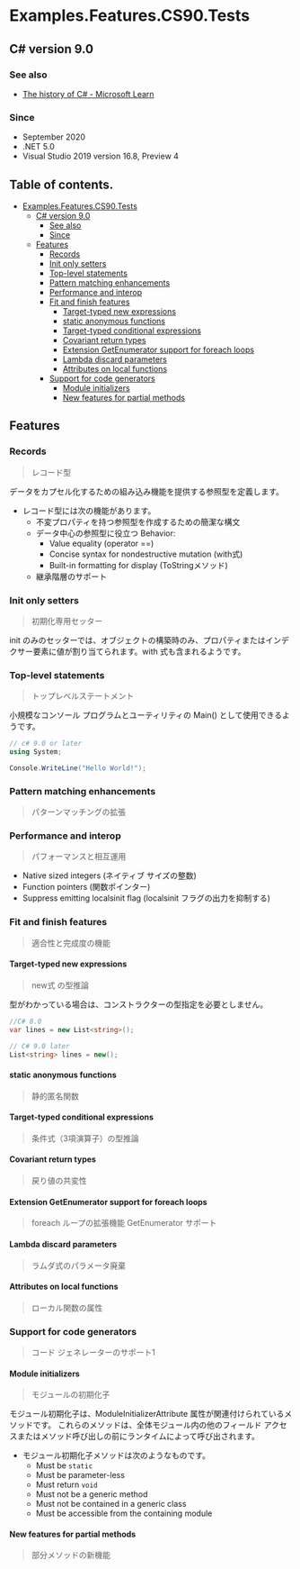 # Examples.Features.CS90.Tests

## C# version 9.0

### See also

* [The history of C# - Microsoft Learn](https://learn.microsoft.com/ja-jp/dotnet/csharp/whats-new/csharp-version-history#c-version-9)

### Since

- September 2020
- .NET 5.0
- Visual Studio 2019 version 16.8, Preview 4


## Table of contents. <!-- omit in toc -->

- [Examples.Features.CS90.Tests](#examplesfeaturescsharp90tests)
  - [C# version 9.0](#c-version-90)
    - [See also](#see-also)
    - [Since](#since)
  - [Features](#features)
    - [Records](#records)
    - [Init only setters](#init-only-setters)
    - [Top-level statements](#top-level-statements)
    - [Pattern matching enhancements](#pattern-matching-enhancements)
    - [Performance and interop](#performance-and-interop)
    - [Fit and finish features](#fit-and-finish-features)
      - [Target-typed new expressions](#target-typed-new-expressions)
      - [static anonymous functions](#static-anonymous-functions)
      - [Target-typed conditional expressions](#target-typed-conditional-expressions)
      - [Covariant return types](#covariant-return-types)
      - [Extension GetEnumerator support for foreach loops](#extension-getenumerator-support-for-foreach-loops)
      - [Lambda discard parameters](#lambda-discard-parameters)
      - [Attributes on local functions](#attributes-on-local-functions)
    - [Support for code generators](#support-for-code-generators)
      - [Module initializers](#module-initializers)
      - [New features for partial methods](#new-features-for-partial-methods)


## Features

### Records

> レコード型

データをカプセル化するための組み込み機能を提供する参照型を定義します。

* レコード型には次の機能があります。
  * 不変プロパティを持つ参照型を作成するための簡潔な構文
  * データ中心の参照型に役立つ Behavior:
    * Value equality (operator ==)
    * Concise syntax for nondestructive mutation (with式)
    * Built-in formatting for display (ToStringメソッド)
  * 継承階層のサポート


### Init only setters

> 初期化専用セッター

init のみのセッターでは、オブジェクトの構築時のみ、プロパティまたはインデクサー要素に値が割り当てられます。with 式も含まれるようです。


### Top-level statements

> トップレベルステートメント

小規模なコンソール プログラムとユーティリティの Main() として使用できるようです。

```cs
// c# 9.0 or later
using System;

Console.WriteLine("Hello World!");
```


### Pattern matching enhancements

> パターンマッチングの拡張


### Performance and interop

> パフォーマンスと相互運用

* Native sized integers (ネイティブ サイズの整数)
* Function pointers (関数ポインター)
* Suppress emitting localsinit flag (localsinit フラグの出力を抑制する)


<!-- ----- -->
### Fit and finish features

> 適合性と完成度の機能

#### Target-typed new expressions

> new式 の型推論

型がわかっている場合は、コンストラクターの型指定を必要としません。

```cs
//C# 8.0
var lines = new List<string>();

// C# 9.0 later
List<string> lines = new();
```


#### static anonymous functions

> 静的匿名関数


#### Target-typed conditional expressions

> 条件式（3項演算子）の型推論


#### Covariant return types

> 戻り値の共変性


#### Extension GetEnumerator support for foreach loops

> foreach ループの拡張機能 GetEnumerator サポート


#### Lambda discard parameters

> ラムダ式のパラメータ廃棄


#### Attributes on local functions

> ローカル関数の属性


<!-- ----- -->
### Support for code generators

> コード ジェネレーターのサポート1

#### Module initializers

> モジュールの初期化子

 モジュール初期化子は、ModuleInitializerAttribute 属性が関連付けられているメソッドです。 これらのメソッドは、全体モジュール内の他のフィールド アクセスまたはメソッド呼び出しの前にランタイムによって呼び出されます。

  * モジュール初期化子メソッドは次のようなものです。
    * Must be ```static```
    * Must be parameter-less
    * Must return ```void```
    * Must not be a generic method
    * Must not be contained in a generic class
    * Must be accessible from the containing module


#### New features for partial methods

> 部分メソッドの新機能

